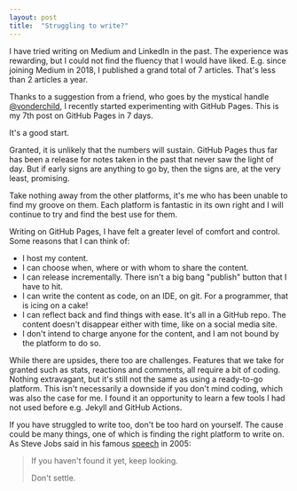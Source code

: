 ```yaml
---
layout: post
title:  "Struggling to write?"
---
```

I have tried writing on Medium and LinkedIn in the past.
The experience was rewarding, but I could not find the fluency that I would have liked.
E.g. since joining Medium in 2018,
I published a grand total of 7 articles.
That's less than 2 articles a year.

Thanks to a suggestion from a friend, who goes by the mystical handle [@vonderchild](https://github.com/vonderchild), I recently started experimenting with GitHub Pages.
This is my 7th post on GitHub Pages in 7 days.

It's a good start.

Granted, it is unlikely that the numbers will sustain.
GitHub Pages thus far has been a release
for notes taken in the past that never saw the light of day.
But if early signs are anything to go by, then the signs are, 
at the very least, promising.

Take nothing away from the other platforms,
it's me who has been unable to find my groove on them.
Each platform is fantastic in its own right 
and I will continue to try and find the best use for them.

Writing on GitHub Pages, I have felt a greater level of comfort and control. Some reasons that I can think of:
- I host my content.
- I can choose when, where or with whom to share the content.
- I can release incrementally. There isn't a big bang "publish" button that I have to hit.
- I can write the content as code, on an IDE, on git. For a programmer, that is icing on a cake!
- I can reflect back and find things with ease. It's all in a GitHub repo. The content doesn't disappear either with time, like on a social media site.
- I don't intend to charge anyone for the content, and I am not bound by the platform to do so.

While there are upsides, there too are challenges.
Features that we take for granted
such as stats, reactions and comments, all require a bit of coding.
Nothing extravagant, but it's still not the same as using a ready-to-go platform.
This isn't necessarily a downside if you don't mind coding,
which was also the case for me.
I found it an opportunity to learn a few tools I had not used before
e.g. Jekyll and GitHub Actions.

If you have struggled to write too, don't be too hard on yourself.
The cause could be many things, one of which is finding the right platform to write on.
As Steve Jobs said in his famous [speech](https://news.stanford.edu/2005/06/12/youve-got-find-love-jobs-says/) in 2005:

> If you haven't found it yet, keep looking.
>
> Don't settle.